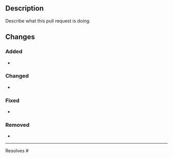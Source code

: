 ## Description

Describe what this pull request is doing.

## Changes

### Added

-

### Changed

-

### Fixed

-

### Removed

-

---
Resolves #
